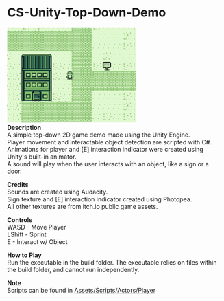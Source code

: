# CS-Unity-Top-Down-Demo
<img src="https://github.com/wjmack/CS-Unity-Top-Down-Demo/blob/main/game.png" width=300/><br />
**Description**  
A simple top-down 2D game demo made using the Unity Engine.  
Player movement and interactable object detection are scripted with C#.  
Animations for player and [E] interaction indicator were created using Unity's built-in animator.  
A sound will play when the user interacts with an object, like a sign or a door.  

**Credits**  
Sounds are created using Audacity. <br />
Sign texture and [E] interaction indicator created using Photopea.  
All other textures are from itch.io public game assets.  

**Controls**  
WASD - Move Player  
LShift - Sprint  
E - Interact w/ Object  

**How to Play**  
Run the executable in the build folder. The executable relies on files within the build folder, and cannot run independently.

**Note**  
Scripts can be found in <a href="https://github.com/wjmack/CS-Unity-Top-Down-Demo/tree/main/Assets/Scripts/Actors/Player">Assets/Scripts/Actors/Player</a>  
